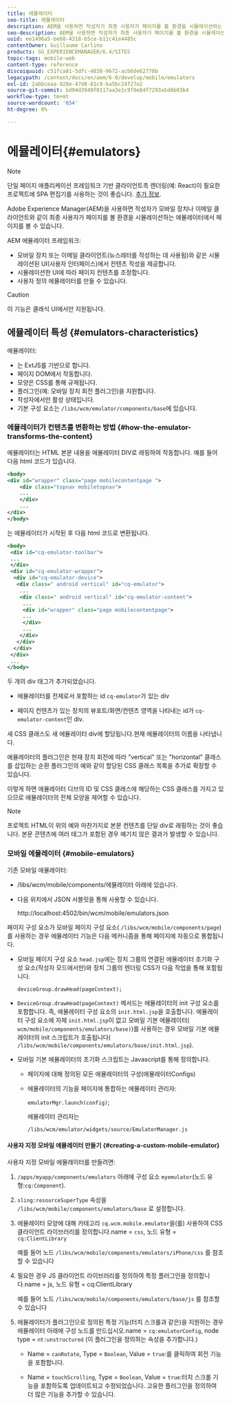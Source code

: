 ```yaml
---
title: 에뮬레이터
seo-title: 에뮬레이터
description: AEM을 사용하면 작성자가 최종 사용자가 페이지를 볼 환경을 시뮬레이션하는 에뮬레이터에서 페이지를 볼 수 있습니다
seo-description: AEM을 사용하면 작성자가 최종 사용자가 페이지를 볼 환경을 시뮬레이션하는 에뮬레이터에서 페이지를 볼 수 있습니다
uuid: ee1496a5-be68-4318-b5ce-b11c41e4485c
contentOwner: Guillaume Carlino
products: SG_EXPERIENCEMANAGER/6.4/SITES
topic-tags: mobile-web
content-type: reference
discoiquuid: c51fca81-5dfc-4838-9672-acb6de62778b
legacypath: /content/docs/en/aem/6-0/develop/mobile/emulators
exl-id: 2abbceaa-928e-47d8-81c9-ba5bc24f27e2
source-git-commit: bd94d3949f0117aa3e1c9f0e84f7293a5d6b03b4
workflow-type: tm+mt
source-wordcount: '654'
ht-degree: 0%

---
```


# 에뮬레이터{#emulators}

>[!NOTE]
>
>단일 페이지 애플리케이션 프레임워크 기반 클라이언트측 렌더링(예: React)이 필요한 프로젝트에 SPA 편집기를 사용하는 것이 좋습니다. [추가 정보](/help/sites-developing/spa-overview.md).

Adobe Experience Manager(AEM)을 사용하면 작성자가 모바일 장치나 이메일 클라이언트와 같이 최종 사용자가 페이지를 볼 환경을 시뮬레이션하는 에뮬레이터에서 페이지를 볼 수 있습니다.

AEM 에뮬레이터 프레임워크:

* 모바일 장치 또는 이메일 클라이언트(뉴스레터를 작성하는 데 사용됨)와 같은 시뮬레이션된 UI(사용자 인터페이스)에서 컨텐츠 작성을 제공합니다.
* 시뮬레이션한 UI에 따라 페이지 컨텐츠를 조정합니다.
* 사용자 정의 에뮬레이터를 만들 수 있습니다.

>[!CAUTION]
>
>이 기능은 클래식 UI에서만 지원됩니다.

## 에뮬레이터 특성 {#emulators-characteristics}

에뮬레이터:

* 는 ExtJS를 기반으로 합니다.
* 페이지 DOM에서 작동합니다.
* 모양은 CSS를 통해 규제됩니다.
* 플러그인(예: 모바일 장치 회전 플러그인)을 지원합니다.
* 작성자에서만 활성 상태입니다.
* 기본 구성 요소는 `/libs/wcm/emulator/components/base`에 있습니다.

### 에뮬레이터가 컨텐츠를 변환하는 방법 {#how-the-emulator-transforms-the-content}

에뮬레이터는 HTML 본문 내용을 에뮬레이터 DIV로 래핑하여 작동합니다. 예를 들어 다음 html 코드가 있습니다.

```xml
<body>
<div id="wrapper" class="page mobilecontentpage ">
    <div class="topnav mobiletopnav">
    ...
    </div>
    ...
</div>
</body>
```

는 에뮬레이터가 시작된 후 다음 html 코드로 변환됩니다.

```xml
<body>
 <div id="cq-emulator-toolbar">
 ...
 </div>
 <div id="cq-emulator-wrapper">
  <div id="cq-emulator-device">
   <div class=" android vertical" id="cq-emulator">
    ...
    <div class=" android vertical" id="cq-emulator-content">
     ...
     <div id="wrapper" class="page mobilecontentpage">
     ...
     </div>
     ...
    </div>
   </div>
  </div>
 </div>
 ...
</body>
```

두 개의 div 태그가 추가되었습니다.

* 에뮬레이터를 전체로서 포함하는 id `cq-emulator`가 있는 div

* 페이지 컨텐츠가 있는 장치의 뷰포트/화면/컨텐츠 영역을 나타내는 id가 `cq-emulator-content`인 div.

새 CSS 클래스도 새 에뮬레이터 div에 할당됩니다.현재 에뮬레이터의 이름을 나타냅니다.

에뮬레이터의 플러그인은 현재 장치 회전에 따라 &quot;vertical&quot; 또는 &quot;horizontal&quot; 클래스를 삽입하는 순환 플러그인의 예와 같이 할당된 CSS 클래스 목록을 추가로 확장할 수 있습니다.

이렇게 하면 에뮬레이터 디브의 ID 및 CSS 클래스에 해당하는 CSS 클래스를 가지고 있으므로 에뮬레이터의 전체 모양을 제어할 수 있습니다.

>[!NOTE]
>
>프로젝트 HTML이 위의 예와 마찬가지로 본문 컨텐츠를 단일 div로 래핑하는 것이 좋습니다. 본문 콘텐츠에 여러 태그가 포함된 경우 예기치 않은 결과가 발생할 수 있습니다.

### 모바일 에뮬레이터 {#mobile-emulators}

기존 모바일 에뮬레이터:

* /libs/wcm/mobile/components/에뮬레이터 아래에 있습니다.
* 다음 위치에서 JSON 서블릿을 통해 사용할 수 있습니다.

   http://localhost:4502/bin/wcm/mobile/emulators.json

페이지 구성 요소가 모바일 페이지 구성 요소( `/libs/wcm/mobile/components/page`)를 사용하는 경우 에뮬레이터 기능은 다음 메커니즘을 통해 페이지에 자동으로 통합됩니다.

* 모바일 페이지 구성 요소 `head.jsp`에는 장치 그룹의 연결된 에뮬레이터 초기화 구성 요소(작성자 모드에서만)와 장치 그룹의 렌더링 CSS가 다음 작업을 통해 포함됩니다.

   `deviceGroup.drawHead(pageContext);`

* `DeviceGroup.drawHead(pageContext)` 메서드는 에뮬레이터의 init 구성 요소를 포함합니다. 즉, 에뮬레이터 구성 요소의 `init.html.jsp`을 호출합니다. 에뮬레이터 구성 요소에 자체 `init.html.jsp`이 없고 모바일 기본 에뮬레이터( `wcm/mobile/components/emulators/base)`)를 사용하는 경우 모바일 기본 에뮬레이터의 init 스크립트가 호출됩니다( `/libs/wcm/mobile/components/emulators/base/init.html.jsp`).

* 모바일 기본 에뮬레이터의 초기화 스크립트는 Javascript를 통해 정의합니다.

   * 페이지에 대해 정의된 모든 에뮬레이터의 구성(에뮬레이터Configs)
   * 에뮬레이터의 기능을 페이지에 통합하는 에뮬레이터 관리자:

      `emulatorMgr.launch(config)`;

      에뮬레이터 관리자는

      `/libs/wcm/emulator/widgets/source/EmulatorManager.js`

#### 사용자 지정 모바일 에뮬레이터 만들기 {#creating-a-custom-mobile-emulator}

사용자 지정 모바일 에뮬레이터를 만들려면:

1. `/apps/myapp/components/emulators` 아래에 구성 요소 `myemulator`(노드 유형:`cq:Component`).

1. `sling:resourceSuperType` 속성을 `/libs/wcm/mobile/components/emulators/base` 로 설정합니다.

1. 에뮬레이터 모양에 대해 카테고리 `cq.wcm.mobile.emulator`을(를) 사용하여 CSS 클라이언트 라이브러리를 정의합니다.name = `css`, 노드 유형 = `cq:ClientLibrary`

   예를 들어 노드 `/libs/wcm/mobile/components/emulators/iPhone/css` 를 참조할 수 있습니다

1. 필요한 경우 JS 클라이언트 라이브러리를 정의하여 특정 플러그인을 정의합니다.name = js, 노드 유형 = cq:ClientLibrary

   예를 들어 노드 `/libs/wcm/mobile/components/emulators/base/js` 를 참조할 수 있습니다

1. 에뮬레이터가 플러그인으로 정의된 특정 기능(터치 스크롤과 같은)을 지원하는 경우 에뮬레이터 아래에 구성 노드를 만드십시오.name = `cq:emulatorConfig`, node type = `nt:unstructured` (이 플러그인을 정의하는 속성을 추가합니다.)

   * Name = `canRotate`, Type = `Boolean`, Value = `true`:를 클릭하여 회전 기능을 포함합니다.

   * Name = `touchScrolling`, Type = `Boolean`, Value = `true`:터치 스크롤 기능을 포함하도록 업데이트되고 수정되었습니다.
   고유한 플러그인을 정의하여 더 많은 기능을 추가할 수 있습니다.
